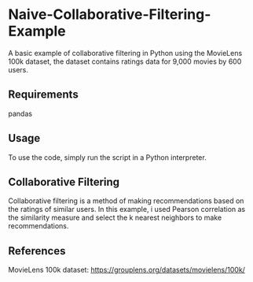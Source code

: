 # Naive-Collaborative-Filtering-Example
A basic example of collaborative filtering in Python using the MovieLens 100k dataset, the dataset contains ratings data for 9,000 movies by 600 users.

## Requirements
pandas

## Usage
To use the code, simply run the script in a Python interpreter.

## Collaborative Filtering
Collaborative filtering is a method of making recommendations based on the ratings of similar users. In this example, i used Pearson correlation as the similarity measure and select the k nearest neighbors to make recommendations.

## References
MovieLens 100k dataset: https://grouplens.org/datasets/movielens/100k/
